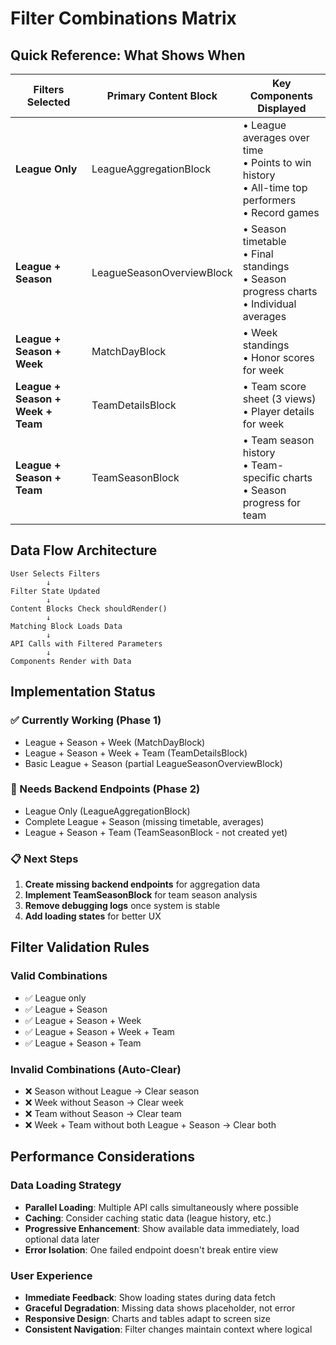 # Filter Combinations Matrix

## Quick Reference: What Shows When

| Filters Selected | Primary Content Block | Key Components Displayed |
|------------------|----------------------|---------------------------|
| **League Only** | LeagueAggregationBlock | • League averages over time<br/>• Points to win history<br/>• All-time top performers<br/>• Record games |
| **League + Season** | LeagueSeasonOverviewBlock | • Season timetable<br/>• Final standings<br/>• Season progress charts<br/>• Individual averages |
| **League + Season + Week** | MatchDayBlock | • Week standings<br/>• Honor scores for week |
| **League + Season + Week + Team** | TeamDetailsBlock | • Team score sheet (3 views)<br/>• Player details for week |
| **League + Season + Team** | TeamSeasonBlock | • Team season history<br/>• Team-specific charts<br/>• Season progress for team |

## Data Flow Architecture

```
User Selects Filters
        ↓
Filter State Updated
        ↓
Content Blocks Check shouldRender()
        ↓
Matching Block Loads Data
        ↓
API Calls with Filtered Parameters
        ↓
Components Render with Data
```

## Implementation Status

### ✅ Currently Working (Phase 1)
- League + Season + Week (MatchDayBlock)
- League + Season + Week + Team (TeamDetailsBlock)
- Basic League + Season (partial LeagueSeasonOverviewBlock)

### 🚧 Needs Backend Endpoints (Phase 2)
- League Only (LeagueAggregationBlock)
- Complete League + Season (missing timetable, averages)
- League + Season + Team (TeamSeasonBlock - not created yet)

### 📋 Next Steps
1. **Create missing backend endpoints** for aggregation data
2. **Implement TeamSeasonBlock** for team season analysis
3. **Remove debugging logs** once system is stable
4. **Add loading states** for better UX

## Filter Validation Rules

### Valid Combinations
- ✅ League only
- ✅ League + Season  
- ✅ League + Season + Week
- ✅ League + Season + Week + Team
- ✅ League + Season + Team

### Invalid Combinations (Auto-Clear)
- ❌ Season without League → Clear season
- ❌ Week without Season → Clear week  
- ❌ Team without Season → Clear team
- ❌ Week + Team without both League + Season → Clear both

## Performance Considerations

### Data Loading Strategy
- **Parallel Loading**: Multiple API calls simultaneously where possible
- **Caching**: Consider caching static data (league history, etc.)
- **Progressive Enhancement**: Show available data immediately, load optional data later
- **Error Isolation**: One failed endpoint doesn't break entire view

### User Experience
- **Immediate Feedback**: Show loading states during data fetch
- **Graceful Degradation**: Missing data shows placeholder, not error
- **Responsive Design**: Charts and tables adapt to screen size
- **Consistent Navigation**: Filter changes maintain context where logical